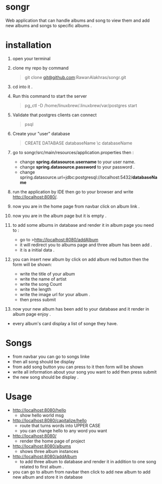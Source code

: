 # songr

Web application that can handle albums and song to view them and add new albums and songs to specific albums .

# installation

1. open your terminal

2. clone my repo by command

    > git clone git@github.com:RawanAlakhras/songr.git

3. cd into it .

4. Run this command to start the server

    > pg_ctl -D /home/linuxbrew/.linuxbrew/var/postgres start

5. Validate that postgres clients can connect
    > psql

6. Create your "user" database

    > CREATE DATABASE databaseName
    > \c databaseName

7. go to songr/src/main/resources/application.properties then :

    * change **spring.datasource.username** to your user name.
    * change **spring.datasource.password** to your password .
    * change spring.datasource.url=jdbc:postgresql://localhost:5432/**databaseName**

8. run the application by IDE then go to your browser and write <http://localhost:8080/>.
9. now you are in the home page from navbar click on album link .
10. now you are in the album page but it is empty .
11. to add some albums in database and render it in album page you need to :
    * go to ><http://localhost:8080/addAlbum>
    * it will redirect you to albums page and three album has been add .
    * it is a initial data .
12. you can insert new album by click on add album red button then the form will be shown:
    * write the title of your album
    * write the name of artist
    * write the song Count
    * write the length
    * write the image url for your album .
    * then press submit
13. now your new album has been add to your database and it render in album page enjoy .

* every album's card display a list of songe they have.

# Songs 

* from navbar you can go to songs linke
* then all song should be display 
* from add song button you can press to it then form will be shown 
* write all information about your song you want to add then press submit 
* the new song should be display .


# Usage


* <http://localhost:8080/hello>
  * show hello world msg
* <http://localhost:8080/capitalize/hello>
  * route that turns words into UPPER CASE
  * you can change hello to any word you want
* <http://localhost:8080/>
  * render the home page of project
* <http://localhost:8080/albums>
  * shows three album instances
* <http://localhost:8080/addAlbum>
  * to add three album to database and render it in addition to one song related to first album .
* you can go to album from navbar then click to add new album to add new album and store it in database
